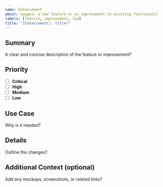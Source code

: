 ```yaml
---
name: Enhancement
about: Suggest a new feature or an improvement to existing functionality.
labels: [feature, improvement, low]
title: "[Enhancement]: Title?"
---
```


## Summary

A clear and concise description of the feature or improvement?

## Priority

- [ ] **Critical**
- [ ] **High**
- [ ] **Medium**
- [ ] **Low**

## Use Case

Why is it needed?

## Details

Outline the changes?

## Additional Context (optional)

Add any mockups, screenshots, or related links?
